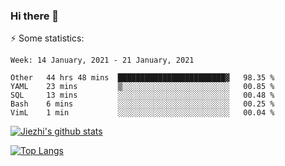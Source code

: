 ### Hi there 👋

⚡ Some statistics:

<!--START_SECTION:waka-->
```text
Week: 14 January, 2021 - 21 January, 2021

Other   44 hrs 48 mins  ████████████████████████▓   98.35 % 
YAML    23 mins         ▒░░░░░░░░░░░░░░░░░░░░░░░░   00.85 % 
SQL     13 mins         ░░░░░░░░░░░░░░░░░░░░░░░░░   00.48 % 
Bash    6 mins          ░░░░░░░░░░░░░░░░░░░░░░░░░   00.25 % 
VimL    1 min           ░░░░░░░░░░░░░░░░░░░░░░░░░   00.04 % 
```
<!--END_SECTION:waka-->

[![Jiezhi's github stats](https://github-readme-stats.vercel.app/api?username=Jiezhi&show_icons=true)](https://github.com/Jiezhi/github-readme-stats)

[![Top Langs](https://github-readme-stats.vercel.app/api/top-langs/?username=Jiezhi&hide=javascript,html)](https://github.com/Jiezhi/github-readme-stats)
<!--
**Jiezhi/Jiezhi** is a ✨ _special_ ✨ repository because its `README.md` (this file) appears on your GitHub profile.

Here are some ideas to get you started:

- 🔭 I’m currently working on ...
- 🌱 I’m currently learning ...
- 👯 I’m looking to collaborate on ...
- 🤔 I’m looking for help with ...
- 💬 Ask me about ...
- 📫 How to reach me: ...
- 😄 Pronouns: ...
- ⚡ Fun fact: ...
-->

